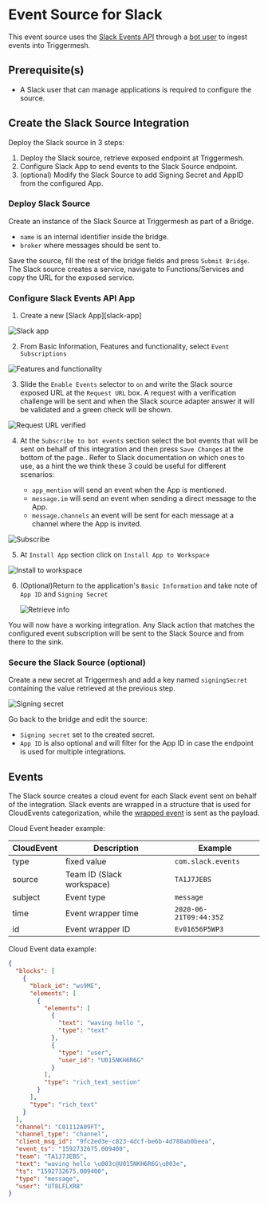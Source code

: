 # Event Source for Slack

This event source uses the [Slack Events API][slack-events-api] through a [bot user][slack-bot-user] to ingest events into Triggermesh.

## Prerequisite(s)

* A Slack user that can manage applications is required to configure the source.

## Create the Slack Source Integration

Deploy the Slack source in 3 steps:

1. Deploy the Slack source, retrieve exposed endpoint at Triggermesh.
2. Configure Slack App to send events to the Slack Source endpoint.
3. (optional) Modify the Slack Source to add Signing Secret and AppID from the configured App.

### Deploy Slack Source

Create an instance of the Slack Source at Triggermesh as part of a Bridge.

* `name` is an internal identifier inside the bridge.
* `broker` where messages should be sent to.

Save the source, fill the rest of the bridge fields and press `Submit Bridge`. The Slack source creates a service, navigate to Functions/Services and copy the URL for the exposed service.

### Configure Slack Events API App

1. Create a new [Slack App][slack-app]

![Slack app](../images/slack-source/01createslackapp.png)

2. From Basic Information, Features and functionality, select `Event Subscriptions`

  ![Features and functionality](../images/slack-source/02featuresandfunctionality.png)

3. Slide the `Enable Events` selector to `on` and write the Slack source exposed URL at the `Request URL` box. A request with a verification challenge will be sent and when the Slack source adapter answer it will be validated and a green check will be shown.

  ![Request URL verified](../images/slack-source/03requestverify.png)

4. At the `Subscribe to bot events` section select the bot events that will be sent on behalf of this integration and then press `Save Changes` at the bottom of the page.. Refer to Slack documentation on which ones to use, as a hint the we think these 3 could be useful for different scenarios:

   * `app_mention` will send an event when the App is mentioned.
   * `message.im` will send an event when sending a direct message to the App.
   * `message.channels` an event will be sent for each message at a channel where the App is invited.

  ![Subscribe](../images/slack-source/04subscribe.png)

5. At `Install App` section click on `Install App to Workspace`

  ![Install to workspace](../images/slack-source/05install.png)

6. (Optional)Return to the application's `Basic Information` and take note of `App ID` and `Signing Secret`

    ![Retrieve info](../images/slack-source/06appinfo.png)

You will now have a working integration. Any Slack action that matches the configured event subscription will be sent to the Slack Source and from there to the sink.

### Secure the Slack Source (optional)

Create a new secret at Triggermesh and add a key named `signingSecret` containing the value retrieved at the previous step.

  ![Signing secret](../images/slack-source/07createsecret.png)

Go back to the bridge and edit the source:

* `Signing secret` set to the created secret.
* `App ID` is also optional and will filter for the App ID in case the endpoint is used for multiple integrations.

## Events

The Slack source creates a cloud event for each Slack event sent on behalf of the integration. Slack events are wrapped in a structure that is used for CloudEvents categorization, while the [wrapped event][wrapped-event] is sent as the payload.

Cloud Event header example:

| CloudEvent  | Description   | Example             |
|---          |---            |---                  |
| type        | fixed value   | `com.slack.events`  |
| source      | Team ID (Slack workspace)   | `TA1J7JEBS`   |
| subject     | Event type   | `message`                    |
| time     | Event wrapper time   | `2020-06-21T09:44:35Z`  |
| id     | Event wrapper ID   | `Ev01656P5WP3`  |

Cloud Event data example:

```json
{
  "blocks": [
    {
      "block_id": "ws9ME",
      "elements": [
        {
          "elements": [
            {
              "text": "waving hello ",
              "type": "text"
            },
            {
              "type": "user",
              "user_id": "U015NKH6R6G"
            }
          ],
          "type": "rich_text_section"
        }
      ],
      "type": "rich_text"
    }
  ],
  "channel": "C01112A09FT",
  "channel_type": "channel",
  "client_msg_id": "9fc2ed3e-c823-4dcf-be6b-4d788ab0beea",
  "event_ts": "1592732675.009400",
  "team": "TA1J7JEBS",
  "text": "waving hello \u003c@U015NKH6R6G\u003e",
  "ts": "1592732675.009400",
  "type": "message",
  "user": "UT8LFLXR8"
}
```

[slack-events-api]: https://api.slack.com/events-api
[slack-bot-user]: https://api.slack.com/bot-users
[wrapped-event]: https://api.slack.com/types/event
